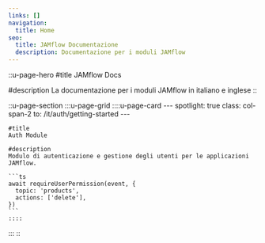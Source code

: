 ```yaml
---
links: []
navigation:
  title: Home
seo:
  title: JAMflow Documentazione
  description: Documentazione per i moduli JAMflow
---
```


::u-page-hero
#title
JAMflow Docs

#description
La documentazione per i moduli JAMflow in italiano e inglese
::

::u-page-section
  :::u-page-grid
    ::::u-page-card
    ---
    spotlight: true
    class: col-span-2
    to: /it/auth/getting-started
    ---

    #title
    Auth Module
    
    #description
    Modulo di autenticazione e gestione degli utenti per le applicazioni JAMflow.

    ```ts
    await requireUserPermission(event, {
      topic: 'products',
      actions: ['delete'],
    })
    ```
    ::::
  :::
::
